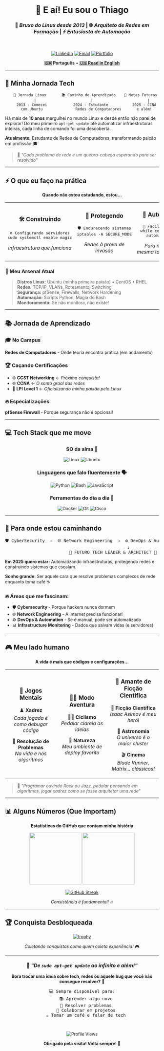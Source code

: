 <div align="center">

# 🌟 E aí! Eu sou o Thiago

### 🐧 *Bruxo do Linux desde 2013* | 🌐 *Arquiteto de Redes em Formação* | ⚡ *Entusiasta de Automação*

<br>

[![LinkedIn](https://img.shields.io/badge/LinkedIn-Conectar-0077B5?style=for-the-badge&logo=linkedin&logoColor=white)](https://linkedin.com/in/th-hoffmann87)
[![Email](https://img.shields.io/badge/Email-Vamos_Conversar-D14836?style=for-the-badge&logo=gmail&logoColor=white)](mailto:thiago@hoffmann.tec.br)
[![Portfolio](https://img.shields.io/badge/Portfolio-Em_Breve-FF5722?style=for-the-badge&logo=rocket&logoColor=white)](#)

**🇧🇷 Português** • **[🇺🇸 Read in English](README_en.md)**

</div>

---

## 🚀 Minha Jornada Tech

<div align="center">

```
   🐧 Jornada Linux       📚 Caminho de Aprendizado    🎯 Metas Futuras
         |                         |                         |
    2013 - Comecei            2024 - Estudante           2025 - CCNA
    com Ubuntu               Redes de Computadores       e além!
```

</div>

Há mais de **10 anos** mergulhei no mundo Linux e desde então não parei de explorar! Do meu primeiro `apt-get update` até automatizar infraestruturas inteiras, cada linha de comando foi uma descoberta.

**Atualmente:** Estudante de Redes de Computadores, transformando paixão em profissão 🎓

> 💭 *"Cada problema de rede é um quebra-cabeça esperando para ser resolvido"*

---

## ⚡ O que eu faço na prática

<div align="center">

**Quando não estou estudando, estou...**

</div>

<table>
<tr>
<td width="33%" align="center">

### 🛠️ **Construindo**
<pre>
⚙️ Configurando servidores
sudo systemctl enable magic
</pre>
*Infraestrutura que funciona*

</td>
<td width="33%" align="center">

### 🔐 **Protegendo** 
<pre>
🛡️ Endurecendo sistemas
iptables -A SECURE_MODE
</pre>
*Redes à prova de invasão*

</td>
<td width="33%" align="center">

### 🚀 **Automatizando**
<pre>
🤖 Facilitando a vida
while coffee_exists():
    automate_everything()
</pre>
*Para nunca fazer a mesma tarefa duas vezes*

</td>
</tr>
</table>

### 🎯 Meu Arsenal Atual

> **Distros Linux:** Ubuntu (minha primeira paixão) • CentOS • RHEL  
> **Redes:** TCP/IP, VLANs, Roteamento, Switching  
> **Segurança:** pfSense, Firewalls, Network Hardening  
> **Automação:** Scripts Python, Magia do Bash  
> **Monitoramento:** Se não monitora, não existe!

---

## 📚 Jornada de Aprendizado

### 🎓 **No Campus**
**Redes de Computadores** - Onde teoria encontra prática (em andamento)

### 🏆 **Caçando Certificações**
- 🌐 **CCST Networking** ← *Próxima conquista!*
- 🌐 **CCNA** ← *O santo graal das redes*  
- 🐧 **LPI Level 1** ← *Oficializando minha paixão pelo Linux*

### 🔥 **Especializações**
**pfSense Firewall** - Porque segurança não é opcional!

---

## 💻 Tech Stack que me move

<div align="center">

### **SO da alma** 🐧
![Linux](https://img.shields.io/badge/Linux-FCC624?style=for-the-badge&logo=linux&logoColor=black)
![Ubuntu](https://img.shields.io/badge/Ubuntu-E95420?style=for-the-badge&logo=ubuntu&logoColor=white)

### **Linguagens que falo fluentemente** 🗣️
![Python](https://img.shields.io/badge/Python-3776AB?style=for-the-badge&logo=python&logoColor=white)
![Bash](https://img.shields.io/badge/Bash-4EAA25?style=for-the-badge&logo=gnu-bash&logoColor=white)
![JavaScript](https://img.shields.io/badge/JavaScript-F7DF1E?style=for-the-badge&logo=javascript&logoColor=black)

### **Ferramentas do dia a dia** 🔧
![Docker](https://img.shields.io/badge/Docker-2496ED?style=for-the-badge&logo=docker&logoColor=white)
![Git](https://img.shields.io/badge/Git-F05032?style=for-the-badge&logo=git&logoColor=white)
![Cisco](https://img.shields.io/badge/Cisco-1BA0D7?style=for-the-badge&logo=cisco&logoColor=white)

</div>

---

## 🎯 Para onde estou caminhando

<div align="center">

<pre>
🛡️ CyberSecurity  →  🌐 Network Engineering  →  ⚙️ DevOps & Automation  →  📊 Observability
                                    ↓
                        🚀 FUTURO TECH LEADER & ARCHITECT 🚀
</pre>

</div>

**Em 2025 quero estar:** Automatizando infraestruturas, protegendo redes e construindo sistemas que escalam.

**Sonho grande:** Ser aquele cara que resolve problemas complexos de rede enquanto toma café ☕

### 🔥 Áreas que me fascinam:
- 🛡️ **Cybersecurity** - Porque hackers nunca dormem
- 🌐 **Network Engineering** - A internet precisa funcionar!
- ⚙️ **DevOps & Automation** - Se é manual, pode ser automatizado
- 📊 **Infrastructure Monitoring** - Dados que salvam vidas (e servidores)

---

## 🎮 Meu lado humano

<div align="center">

**A vida é mais que códigos e configurações...**

</div>

<table align="center">
<tr>
<td align="center" width="33%">

### 🧠 **Jogos Mentais**
♟️ **Xadrez**  
*Cada jogada é como debugar código*

🎯 **Resolução de Problemas**  
*Na vida e nos algoritmos*

</td>
<td align="center" width="33%">

### 🚴‍♂️ **Modo Aventura**
🚴‍♂️ **Ciclismo**  
*Pedalar clareia as ideias*

🌿 **Natureza**  
*Meu ambiente de deploy favorito*

</td>
<td align="center" width="33%">

### 🌌 **Amante de Ficção Científica**
📖 **Ficção Científica**  
*Isaac Asimov é meu herói*

🌌 **Astronomia**  
*O universo é o maior cluster*

🎬 **Cinema**  
*Blade Runner, Matrix... clássicos!*

</td>
</tr>
</table>

> 🎵 *"Programar ouvindo Rock ou Jazz, pedalar pensando em algoritmos, jogar xadrez como se fosse arquitetar uma rede"*

---

## 📊 Alguns Números (Que Importam)

<div align="center">

**Estatísticas do GitHub que contam minha história**

<img height="170em" src="https://github-readme-stats.vercel.app/api?username=th-hoffmann&show_icons=true&theme=tokyonight&include_all_commits=true&count_private=true&hide_border=true"/>
<img height="170em" src="https://github-readme-stats.vercel.app/api/top-langs/?username=th-hoffmann&layout=compact&langs_count=8&theme=tokyonight&hide_border=true"/>

</div>

<div align="center">

[![GitHub Streak](https://streak-stats.demolab.com/?user=th-hoffmann&theme=tokyonight&hide_border=true)](https://git.io/streak-stats)

*Consistência é fundamental! 🔥*

</div>

---

## 🏆 Conquista Desbloqueada

<div align="center">

[![trophy](https://github-profile-trophy.vercel.app/?username=th-hoffmann&theme=tokyonight&no-frame=true&no-bg=false&margin-w=4)](https://github.com/ryo-ma/github-profile-trophy)

*Coletando conquistas como quem coleta experiência!* 🎮

</div>

---

<div align="center">

### 🌟 *"De `sudo apt-get update` ao infinito e além!"*

**Bora trocar uma ideia sobre tech, redes ou aquele bug que você não consegue resolver?** 🤝

<pre>
💻 Sempre disponível para:
   📚 Aprender algo novo
   🔧 Resolver problemas
   🚀 Colaborar em projetos
   ☕ Tomar um café e falar de tech
</pre>

<br>

![Profile Views](https://komarev.com/ghpvc/?username=th-hoffmann&color=blueviolet&style=flat-square&label=Visitantes+curiosos)

**Obrigado pela visita! Volta sempre! 👋**

</div>
